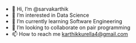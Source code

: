 - 👋 Hi, I’m @sarvakarthik
- 👀 I’m interested in Data Science
- 🌱 I’m currently learning Software Engineering
- 💞️ I’m looking to collaborate on pair programming 
- 📫 How to reach me karthikkurella4@gmail.com

<!---
sarvakarthik/sarvakarthik is a ✨ special ✨ repository because its `README.md` (this file) appears on your GitHub profile.
You can click the Preview link to take a look at your changes.
--->
